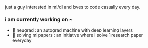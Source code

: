 just a guy interested in ml/dl and loves to code casually every day.

### i am currently working on ~

- 🌱 neugrad : an autograd machine with deep learning layers
- 🌱 solving ml papers : an initiative where i solve 1 research paper everyday


